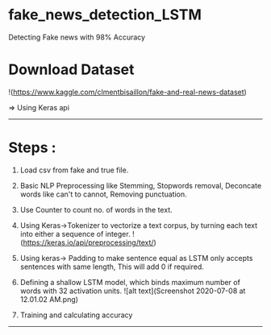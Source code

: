 # fake_news_detection_LSTM
Detecting Fake news with 98% Accuracy

# Download Dataset
!(https://www.kaggle.com/clmentbisaillon/fake-and-real-news-dataset)

=> Using Keras api
_______________________________________________________________________________________________
# Steps :

1. Load csv from fake and true file.
2. Basic NLP Preprocessing like Stemming, Stopwords removal, Deconcate words like can't to cannot,
   Removing punctuation.
3. Use Counter  to count no. of words in the text.
4. Using Keras->Tokenizer to  vectorize a text corpus, by turning each text into either a sequence of integer.
   !(https://keras.io/api/preprocessing/text/)
5. Using keras-> Padding to make sentence equal as LSTM only accepts sentences with same length, This will add 0 if required.
6. Defining a shallow LSTM model, which binds maximum number of words with 32 activation units. 
   ![alt text](Screenshot 2020-07-08 at 12.01.02 AM.png)

7. Training and calculating accuracy 
____________________________________________________________________________________________________
